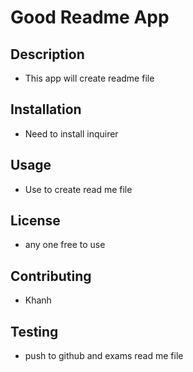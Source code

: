 # Good Readme App
## Description
* This app will create readme file
## Installation
* Need to install inquirer
## Usage
* Use to create read me file
## License
* any one free to use
## Contributing
* Khanh
## Testing
* push to github and exams read me file
